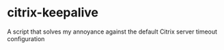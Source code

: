 # citrix-keepalive
A script that solves my annoyance against the default Citrix server timeout configuration
